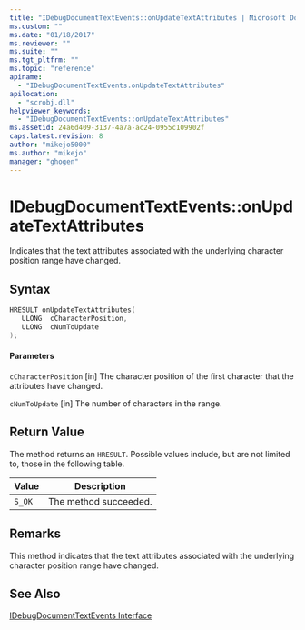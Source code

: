 ```yaml
---
title: "IDebugDocumentTextEvents::onUpdateTextAttributes | Microsoft Docs"
ms.custom: ""
ms.date: "01/18/2017"
ms.reviewer: ""
ms.suite: ""
ms.tgt_pltfrm: ""
ms.topic: "reference"
apiname:
  - "IDebugDocumentTextEvents.onUpdateTextAttributes"
apilocation:
  - "scrobj.dll"
helpviewer_keywords:
  - "IDebugDocumentTextEvents::onUpdateTextAttributes"
ms.assetid: 24a6d409-3137-4a7a-ac24-0955c109902f
caps.latest.revision: 8
author: "mikejo5000"
ms.author: "mikejo"
manager: "ghogen"
---
```

# IDebugDocumentTextEvents::onUpdateTextAttributes
Indicates that the text attributes associated with the underlying character position range have changed.

## Syntax

```cpp
HRESULT onUpdateTextAttributes(
   ULONG  cCharacterPosition,
   ULONG  cNumToUpdate
);
```

#### Parameters
 `cCharacterPosition`
 [in] The character position of the first character that the attributes have changed.

 `cNumToUpdate`
 [in] The number of characters in the range.

## Return Value
 The method returns an `HRESULT`. Possible values include, but are not limited to, those in the following table.

|Value|Description|
|-----------|-----------------|
|`S_OK`|The method succeeded.|

## Remarks
 This method indicates that the text attributes associated with the underlying character position range have changed.

## See Also
 [IDebugDocumentTextEvents Interface](../../winscript/reference/idebugdocumenttextevents-interface.md)